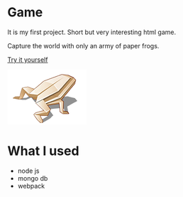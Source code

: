 # Game

It is my first project. Short but very interesting html game.

Capture the world with only an army of paper frogs.

[Try it yourself][game]

![N|Solid](./public/images/frog.png)

# What I used

- node js
- mongo db
- webpack

[game]: <http://localhost:3000 target="_blank">